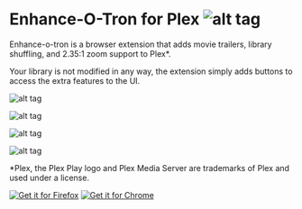 # Enhance-O-Tron for Plex ![alt tag](https://raw.githubusercontent.com/conceptualspace/enhance-o-tron-for-plex/master/src/img/icon48.png) 

Enhance-o-tron is a browser extension that adds movie trailers, library shuffling, and 2.35:1 zoom support to Plex*.

Your library is not modified in any way, the extension simply adds buttons to access the extra features to the UI.

![alt tag](https://raw.githubusercontent.com/conceptualspace/enhance-o-tron-for-plex/master/assets/plex-logo-flat-small.png)

![alt tag](https://raw.githubusercontent.com/conceptualspace/enhance-o-tron-for-plex/master/assets/screenshot-chrome-shuffle.jpg)

![alt tag](https://raw.githubusercontent.com/conceptualspace/enhance-o-tron-for-plex/master/assets/screenshot-chrome-trailer.png)

![alt tag](https://raw.githubusercontent.com/conceptualspace/enhance-o-tron-for-plex/master/assets/screenshot-chrome-zoom.png)

*Plex, the Plex Play logo and Plex Media Server are trademarks of Plex and used under a license.

<a href='https://addons.mozilla.org/en-US/firefox/addon/enhance-o-tron-for-plex/'><img alt='Get it for Firefox' src='https://github.com/conceptualspace/enhance-o-tron-for-plex/raw/master/assets/ff-badge.png'/></a> <a href='https://chrome.google.com/webstore/detail/enhance-o-tron-for-plex'><img alt='Get it for Chrome' src='https://github.com/conceptualspace/enhance-o-tron-for-plex/raw/master/assets/chrome-badge.png'/></a>
